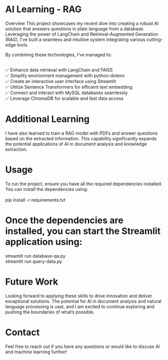 # AI Learning - RAG
Overview
This project showcases my recent dive into creating a robust AI solution that answers questions in plain language from a database. Leveraging the power of LangChain and Retrieval-Augmented Generation (RAG), I've built a seamless and intuitive system integrating various cutting-edge tools.

By combining these technologies, I've managed to:

<br />✅ Enhance data retrieval with LangChain and FAISS
<br />✅ Simplify environment management with python-dotenv
<br />✅ Create an interactive user interface using Streamlit
<br />✅ Utilize Sentence Transformers for efficient text embedding
<br />✅ Connect and interact with MySQL databases seamlessly
<br />✅ Leverage ChromaDB for scalable and fast data access


# Additional Learning
I have also learned to train a RAG model with PDFs and answer questions based on the extracted information. This capability significantly expands the potential applications of AI in document analysis and knowledge extraction.

# Usage
To run the project, ensure you have all the required dependencies installed. <br />
You can install the dependencies using:<br /> <br />
pip install -r requirements.txt

# Once the dependencies are installed, you can start the Streamlit application using:<br />
streamlit run database-qa.py<br />
streamlit run query-data.py<br />

# Future Work
Looking forward to applying these skills to drive innovation and deliver exceptional solutions. The potential for AI in document analysis and natural language processing is vast, and I am excited to continue exploring and pushing the boundaries of what’s possible.

# Contact
Feel free to reach out if you have any questions or would like to discuss AI and machine learning further!
